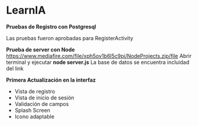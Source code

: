 # LearnIA

**Pruebas de Registro con Postgresql**

Las pruebas fueron aprobadas para RegisterActivity

**Prueba de server con Node**
https://www.mediafire.com/file/xph5ov1b6l5c9pi/NodeProjects.zip/file
Abrir terminal y ejecutar **node server.js**
La base de datos se encuentra incluidad del link

**Primera Actualización en la interfaz**
 - Vista de registro
 - Vista de inicio de sesión
 - Validación de campos
 - Splash Screen
 - Icono adaptable

   
